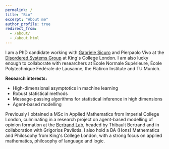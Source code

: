 ```yaml
---
permalink: /
title: "Bio"
excerpt: "About me"
author_profile: true
redirect_from: 
  - /about/
  - /about.html
---
```


I am a PhD candidate working with [Gabriele Sicuro](https://gsicuro.github.io/) and Pierpaolo Vivo at the [Disordered Systems Group](https://dissyskcl.github.io/) at King's College London. I am also lucky enough to collaborate with researchers at École Normale Supérieure, École Polytechnique Fédérale de Lausanne, the Flatiron Institute and TU Munich.

<strong>Research interests:</strong>
- High-dimensional asymptotics in machine learning
- Robust statistical methods
- Message-passing algorithms for statistical inference in high dimensions
- Agent-based modelling

Previously I obtained a MSc in Applied Mathematics from Imperial College London, culminating in a research project on agent-based modelling of opinion formation at the [Bertrand Lab](https://thibaultbertrand.com/), headed by Thibault Bertrand and in collaboration with Grigorios Pavliotis. I also hold a BA (Hons) Mathematics and Philosophy from King's College London, with a strong focus on applied mathematics, philosophy of language and logic.



